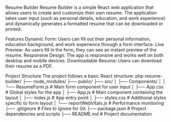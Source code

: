Resume Builder
Resume Builder is a simple React web application that allows users to create and customize their own resume. The application takes user input (such as personal details, education, and work experience) and dynamically generates a formatted resume that can be downloaded or printed.

Features
Dynamic Form: Users can fill out their personal information, education background, and work experience through a form interface.
Live Preview: As users fill in the form, they can see an instant preview of the resume.
Responsive Design: The app is responsive and works well on both desktop and mobile devices.
Downloadable Resume: Users can download their resume as a PDF.

Project Structure
The project follows a basic React structure:
php
resume-builder/
├── node_modules/
├── public/
├── src/
│   ├── Components/
│   │   └── ResumeForm.js   # Main form component for user input
│   ├── App.css             # Global styles for the app
│   ├── App.js              # Main component containing the layout
│   ├── index.js            # App entry point
│   ├── styles.css          # Additional styles specific to form layout
│   └── reportWebVitals.js  # Performance monitoring
├── .gitignore              # Files to ignore for Git
├── package.json            # Project dependencies and scripts
├── README.md               # Project documentation
